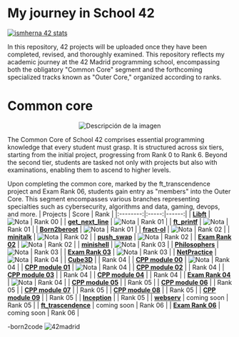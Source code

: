 # My journey in School 42
[![ismherna 42 stats](https://badge.mediaplus.ma/Darkblue/ismherna?1337Badge=off&UM6P=off)](https://github.com/oakoudad/badge42)


In this repository, 42 projects will be uploaded once they have been completed, revised, and thoroughly examined. This repository reflects my academic journey at the 42 Madrid programming school, encompassing both the obligatory "Common Core" segment and the forthcoming specialized tracks known as "Outer Core," organized according to ranks.

# Common core
<p align="center">
  <img src="https://github.com/ismaelucky342/Born2code/assets/153450550/ddbe9c21-b3bf-4733-8af8-2cfe845e8cf3)https://github.com/ismaelucky342/Born2code/assets/153450550/ddbe9c21-b3bf-4733-8af8-2cfe845e8cf3" alt="Descripción de la imagen">
</p>

The Common Core of School 42 comprises essential programming knowledge that every student must grasp. It is structured across six tiers, starting from the initial project, progressing from Rank 0 to Rank 6. Beyond the second tier, students are tasked not only with projects but also with examinations, enabling them to ascend to higher levels.

Upon completing the common core, marked by the ft_transcendence project and Exam Rank 06, students gain entry as "members" into the Outer Core. This segment encompasses various branches representing specialties such as cybersecurity, algorithms and data, gaming, devops, and more. 
| Projects | Score | Rank |
|:--------:|:-----:|------:|
| [**Libft**](https://github.com/ismaelucky342/Libft) | ![Nota](https://img.shields.io/badge/125-brightgreen) | Rank 00 |
| [**get_next_line**](https://github.com/ismaelucky342/get_next_line) | ![Nota](https://img.shields.io/badge/125-brightgreen) | Rank 01 |
| [**ft_printf**](https://github.com/ismaelucky342/ft_printf) | ![Nota](https://img.shields.io/badge/100-brightgreen) | Rank 01 |
| [**Born2beroot**](https://github.com/ismaelucky342/ft_printf) | ![Nota](https://img.shields.io/badge/125-brightgreen) | Rank 01 |
| [**fract-ol**](https://github.com/ismaelucky342/fract-ol) | ![Nota](https://img.shields.io/badge/125-brightgreen) | Rank 02 |
| [**minitalk**](https://github.com/ismaelucky342/minitalk/tree/main) | ![Nota](https://img.shields.io/badge/125-brightgreen) | Rank 02 |
| [**push_swap**](https://github.com/ismaelucky342/push_swap) | ![Nota](https://img.shields.io/badge/100-brightgreen) | Rank 02 |
| [**Exam Rank 02**](https://github.com/ismaelucky342/42_exams/tree/main/Exam_Rank_02) | ![Nota](https://img.shields.io/badge/100-brightgreen) | Rank 02 |
| [**minishell**](https://github.com/ismaelucky342/MiniShell) | ![Nota](https://img.shields.io/badge/125-brightgreen) | Rank 03 |
| [**Philosophers**](https://github.com/ismaelucky342/Born2code/tree/main/Rank%2003/Philosophers) | ![Nota](https://img.shields.io/badge/125-brightgreen) | Rank 03 |
| [**Exam Rank 03**](https://github.com/ismaelucky342/42_exams/tree/main/Exam_Rank_03) | ![Nota](https://img.shields.io/badge/100-brightgreen) | Rank 03 |
| [**NetPractice**](https://github.com/ismaelucky342/NetPractice) | ![Nota](https://img.shields.io/badge/100-brightgreen) | Rank 04 |
| [**Cube3D**](https://github.com/ismaelucky342/Cub_3D) | | Rank 04 |
| [**CPP module 00**](https://github.com/ismaelucky342/CPP_Module_00) | ![Nota](https://img.shields.io/badge/100-brightgreen) | Rank 04 |
| [**CPP module 01**](https://github.com/ismaelucky342/CPP_Module_01) | ![Nota](https://img.shields.io/badge/100-brightgreen) | Rank 04 |
| [**CPP module 02**](https://github.com/ismaelucky342/CPP_Module_02) | | Rank 04 |
| [**CPP module 03**](https://github.com/ismaelucky342/CPP_Module_03) | | Rank 04 |
| [**CPP module 04**](https://github.com/ismaelucky342/CPP_Module_04) | | Rank 04 |
| [**Exam Rank 04**](https://github.com/ismaelucky342/42_exams/tree/main/Exam_Rank_04) | ![Nota](https://img.shields.io/badge/100-brightgreen) | Rank 04 |
| [**CPP module 05**](https://github.com/ismaelucky342/CPP_Module_05) | | Rank 05 |
| [**CPP module 06**](https://github.com/ismaelucky342/CPP_Module_06) | | Rank 05 |
| [**CPP module 07**](https://github.com/ismaelucky342/CPP_Module_07) | | Rank 05 |
| [**CPP module 08**](https://github.com/ismaelucky342/CPP_Module_08) | | Rank 05 |
| [**CPP module 09**](https://github.com/ismaelucky342/CPP_Module_09) | | Rank 05 |
| [**Inception**](https://github.com/ismaelucky342/Inception) | | Rank 05 |
| [**webserv**](https://github.com/ismaelucky342/webserv) | coming soon | Rank 05 |
| [**ft_trascendence**](https://github.com/ismaelucky342/ft_trascendence) | coming soon | Rank 06 |
| [**Exam Rank 06**](https://github.com/ismaelucky342/42_exams/tree/main/Exam_Rank_06) | coming soon | Rank 06 |



-born2code
![42madrid](https://github.com/ismaelucky342/Born2code/assets/153450550/3a377f34-9156-4eff-b04b-71c4b128523e)

